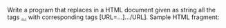 Write a program that replaces in a HTML document given as string all the tags <a href="…">…</a> with corresponding tags [URL=…]…/URL]. Sample HTML fragment:
